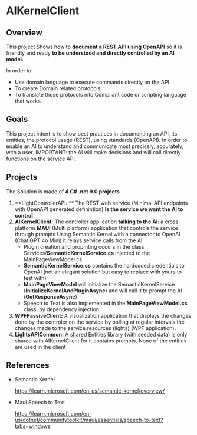 # AIKernelClient

## Overview
This project Shows how to **document a REST API using OpenAPI** so it is friendly and ready **to be understood and directly controlled by an AI model.**

In order to:
- Use domain language to execute commands directly on the API
- To create Domain related protocols
- To translate those protocols into Compliant code or scripting language that works.
## Goals
This project intent is to show best practices in documenting an API, its entities, the protocol usage (REST), using standards (OpenAPI).
In order to enable an AI to understand and communicate most precisely, accurately, with a user.
IMPORTANT: the AI will make decisions and will call directly functions on the service API. 
## Projects
The Solution is made of **4 C# .net 9.0 projects**
1. **LightControllerAPI: ** The REST web service (Minimal API endpoints with OpenAPI generated definintion) **Is the service we want the AI to control** 
2. **AIKernelClient:** The controller application  **talking to the AI**: a cross platform **MAUI** (Multi platform) application that controls the service through prompts Using Semantic Kernel with a connector to OpenAI (Chat GPT 4o Mini) it relays service calls from the AI.
      - Plugin creation and propmting occurs in the class Services/**SemanticKernelService.cs** injected to the MainPageViewModel.cs
      - **SemanticKernelService.cs** contains the hardcoded credentials to OpenAI (not an elegant solution but easy to replace with yours to test with)
      - **MainPageViewModel** will initialize the SemanticKernelService (**InitializeKernelAndPluginAsync**) and will call it to prompt the AI (**GetResponseAsync**)
      - Speech to Text is also implemented in the **MainPageViewModel.cs** class, by dependency injection.
3. **WPFPassiveClient:** A visualization application  that displays the changes done by the controler on the service by polling at regular intervals the changes made to the service resources (lights) (WPF application). 
4. **LightsAPICommon:** A shared Entities library  (with seeded data) is only shared with AIKernelClient for it contains prompts. None of the entities are used in the client

## References

- Semantic Kernel

    https://learn.microsoft.com/en-us/semantic-kernel/overview/

 - Maui Speech to Text

    https://learn.microsoft.com/en-us/dotnet/communitytoolkit/maui/essentials/speech-to-text?tabs=windows
